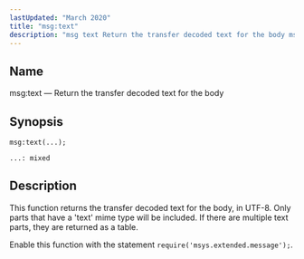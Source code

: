 ```yaml
---
lastUpdated: "March 2020"
title: "msg:text"
description: "msg text Return the transfer decoded text for the body msg text This function returns the transfer decoded text for the body in UTF 8 Only parts that have a text mime type will be included If there are multiple text parts they are returned as a table Enable this..."
---
```


<a name="lua.ref.msg_text"></a> 
## Name

msg:text — Return the transfer decoded text for the body

<a name="idp16935168"></a> 
## Synopsis

`msg:text(...);`

`...: mixed`<a name="idp16938128"></a> 
## Description

This function returns the transfer decoded text for the body, in UTF-8\. Only parts that have a 'text' mime type will be included. If there are multiple text parts, they are returned as a table.

Enable this function with the statement `require('msys.extended.message');`.